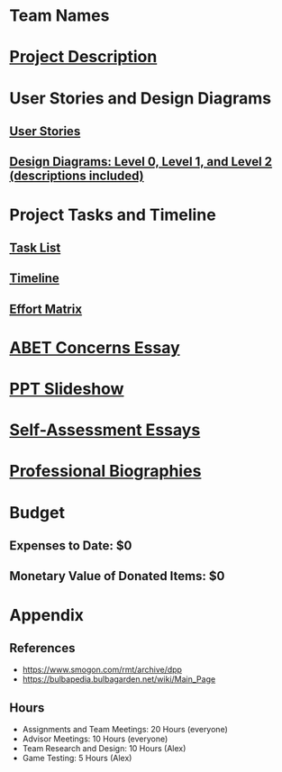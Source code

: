 # Team Names
# [Project Description](Project-Description.md)
# User Stories and Design Diagrams
## [User Stories](User_Stories.md)
## [Design Diagrams: Level 0, Level 1, and Level 2 (descriptions included)](Design_Diagrams/Design%20Diagram.pdf)
# Project Tasks and Timeline
## [Task List](Tasklist.md)
## [Timeline](Timeline.md)
## [Effort Matrix](Effot%20Matrix.jpeg)
# [ABET Concerns Essay](Project%20Constraints%20Essay.pdf)
# [PPT Slideshow](Slide%20Show%20Design%20Presentation.pptx)
# [Self-Assessment Essays](Homework%20Essays)
# [Professional Biographies](Professional%20Biographies)
# Budget
## Expenses to Date: $0
## Monetary Value of Donated Items: $0
# Appendix
## References
- https://www.smogon.com/rmt/archive/dpp
- https://bulbapedia.bulbagarden.net/wiki/Main_Page
## Hours
- Assignments and Team Meetings: 20 Hours (everyone)
- Advisor Meetings: 10 Hours (everyone)
- Team Research and Design: 10 Hours (Alex)
- Game Testing: 5 Hours (Alex)
